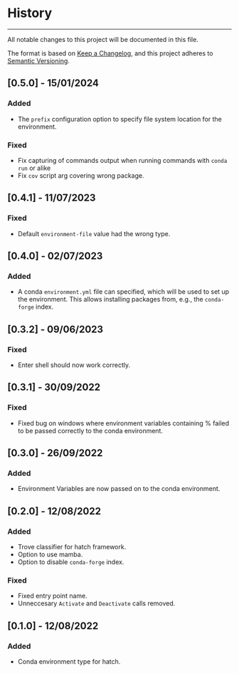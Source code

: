 # History

-----

All notable changes to this project will be documented in this file.

The format is based on [Keep a Changelog](https://keepachangelog.com/en/1.0.0/), and this project adheres to [Semantic Versioning](https://semver.org/spec/v2.0.0.html).

## [0.5.0] - 15/01/2024

### Added
- The `prefix` configuration option to specify file system location for the environment.

### Fixed
- Fix capturing of commands output when running commands with `conda run` or alike
- Fix `cov` script arg covering wrong package.

## [0.4.1] - 11/07/2023

### Fixed
- Default `environment-file` value had the wrong type.

## [0.4.0] - 02/07/2023

### Added
- A conda `environment.yml` file can specified, which will be used to set up the environment. This allows installing packages from, e.g., the `conda-forge` index.

## [0.3.2] - 09/06/2023

### Fixed
- Enter shell should now work correctly.

## [0.3.1] - 30/09/2022

### Fixed
- Fixed bug on windows where environment variables containing % failed to be passed correctly to the conda environment.

## [0.3.0] - 26/09/2022

### Added
- Environment Variables are now passed on to the conda environment.

## [0.2.0] - 12/08/2022

### Added

 - Trove classifier for hatch framework.
 - Option to use mamba.
 - Option to disable `conda-forge` index.

### Fixed

 - Fixed entry point name.
 - Unneccesary `Activate` and `Deactivate` calls removed.


## [0.1.0] - 12/08/2022

### Added

 - Conda environment type for hatch.
